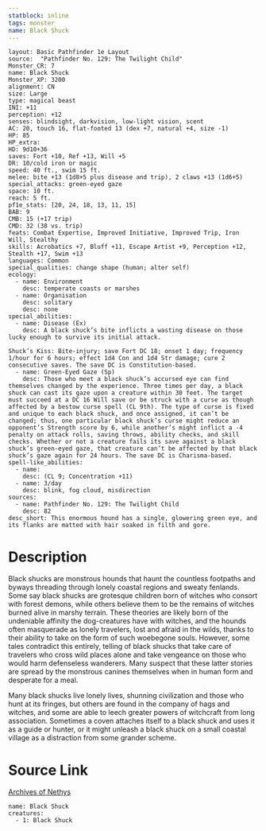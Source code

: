 ```yaml
---
statblock: inline
tags: monster
name: Black Shuck
---
```

```statblock
layout: Basic Pathfinder 1e Layout
source:  "Pathfinder No. 129: The Twilight Child"
Monster_CR: 7
name: Black Shuck
Monster_XP: 3200
alignment: CN
size: Large
type: magical beast
INI: +11
perception: +12
senses: blindsight, darkvision, low-light vision, scent
AC: 20, touch 16, flat-footed 13 (dex +7, natural +4, size -1)
HP: 85
HP_extra: 
HD: 9d10+36
saves: Fort +10, Ref +13, Will +5
DR: 10/cold iron or magic
speed: 40 ft., swim 15 ft.
melee: bite +13 (1d8+5 plus disease and trip), 2 claws +13 (1d6+5)
special_attacks: green-eyed gaze
space: 10 ft.
reach: 5 ft.
pf1e_stats: [20, 24, 18, 13, 11, 15]
BAB: 9
CMB: 15 (+17 trip)
CMD: 32 (38 vs. trip)
feats: Combat Expertise, Improved Initiative, Improved Trip, Iron Will, Stealthy
skills: Acrobatics +7, Bluff +11, Escape Artist +9, Perception +12, Stealth +17, Swim +13
languages: Common
special_qualities: change shape (human; alter self)
ecology:
  - name: Environment
    desc: temperate coasts or marshes
  - name: Organisation
    desc: solitary
    desc: none
special_abilities:
  - name: Disease (Ex)
    desc: A black shuck’s bite inflicts a wasting disease on those lucky enough to survive its initial attack. 

Shuck’s Kiss: Bite-injury; save Fort DC 18; onset 1 day; frequency 1/hour for 6 hours; effect 1d4 Con and 1d4 Str damage; cure 2 consecutive saves. The save DC is Constitution-based.
  - name: Green-Eyed Gaze (Sp)
    desc: Those who meet a black shuck’s accursed eye can find themselves changed by the experience. Three times per day, a black shuck can cast its gaze upon a creature within 30 feet. The target must succeed at a DC 16 Will save or be struck with a curse as though affected by a bestow curse spell (CL 9th). The type of curse is fixed and unique to each black shuck, and once assigned, it can’t be changed; thus, one particular black shuck’s curse might reduce an opponent’s Strength score by 6, while another’s might inflict a -4 penalty on attack rolls, saving throws, ability checks, and skill checks. Whether or not a creature fails its save against a black shuck’s green-eyed gaze, that creature can’t be affected by that black shuck’s gaze again for 24 hours. The save DC is Charisma-based.
spell-like_abilities:
  - name:
    desc: (CL 9; Concentration +11)
  - name: 3/day
    desc: blink, fog cloud, misdirection
sources:
  - name: Pathfinder No. 129: The Twilight Child
    desc: 82
desc_short: This enormous hound has a single, glowering green eye, and its flanks are matted with hair soaked in filth and gore.
```
# Description
Black shucks are monstrous hounds that haunt the countless footpaths and byways threading through lonely coastal regions and sweaty fenlands. Some say black shucks are grotesque children born of witches who consort with forest demons, while others believe them to be the remains of witches burned alive in marshy terrain. These theories are likely born of the undeniable affinity the dog-creatures have with witches, and the hounds often masquerade as lonely travelers, lost and afraid in the wilds, thanks to their ability to take on the form of such woebegone souls. However, some tales contradict this entirely, telling of black shucks that take care of travelers who cross wild places alone and take vengeance on those who would harm defenseless wanderers. Many suspect that these latter stories are spread by the monstrous canines themselves when in human form and desperate for a meal.

 Many black shucks live lonely lives, shunning civilization and those who hunt at its fringes, but others are found in the company of hags and witches, and some are able to leech greater powers of witchcraft from long association. Sometimes a coven attaches itself to a black shuck and uses it as a guide or hunter, or it might unleash a black shuck on a small coastal village as a distraction from some grander scheme.
# Source Link
[Archives of Nethys](https://aonprd.com/MonsterDisplay.aspx?ItemName=Black%20Shuck)
```encounter-table
name: Black Shuck
creatures:
  - 1: Black Shuck
```
